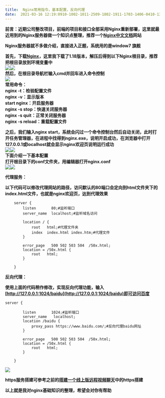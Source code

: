 ```yaml
---
title:  Nginx常用指令，基本配置，反向代理 
date:  2021-03-16 12:19:0910-1002-1011-2509-1802-1911-1703-1406-0410-1310-2508-3104-1411-1608-0605-3011-0605-1809-2407-29 
---
```

**前言：近期公司整改项目，前端的项目和接口全部采用Nginx重新部署，这里就最近用到的Nginx服务器做一个知识点整理，推荐一个[Nginx中文文档](https://www.nginx.cn/doc/)网站**

**Nginx服务器就不多做介绍，直接进入正题，系统用的是window7 旗舰**

**首先，下载[Nginx](http://nginx.org/en/download.html)，这里我下载了1.18版本，解压后得到以下Nginx根目录，推荐把根目录放到环境变量中**  
![](https://img-blog.csdnimg.cn/20210313161631371.png?x-oss-processimage/watermark,type_ZmFuZ3poZW5naGVpdGk,shadow_10,text_aHR0cHM6Ly9ibG9nLmNzZG4ubmV0L3RpbWVfX19fXw,size_16,color_FFFFFF,t_70)![](https://img-blog.csdnimg.cn/20210313161905672.png?x-oss-processimage/watermark,type_ZmFuZ3poZW5naGVpdGk,shadow_10,text_aHR0cHM6Ly9ibG9nLmNzZG4ubmV0L3RpbWVfX19fXw,size_16,color_FFFFFF,t_70)  
**然后，在根目录导航栏输入cmd并回车进入命令控制**  
![](https://img-blog.csdnimg.cn/20210313162218840.png?x-oss-processimage/watermark,type_ZmFuZ3poZW5naGVpdGk,shadow_10,text_aHR0cHM6Ly9ibG9nLmNzZG4ubmV0L3RpbWVfX19fXw,size_16,color_FFFFFF,t_70)  
**常用命令：  
nginx -t：检验配置文件  
nginx -v：显示版本  
start nginx：开启服务器  
nginx -s stop：快速关闭服务器  
nginx -s quit：正常关闭服务器  
nginx -s reload：重载配置文件**

**之后，我们输入nginx start，系统会闪过一个命令控制台然后自动关闭，此时打开任务管理器，在进程中找得到nginx.exe，说明开启成功，在浏览器中打开127.0.0.1或localhost就会显示nginx欢迎页说明运行成功**  
![](https://img-blog.csdnimg.cn/20210313164140215.png?x-oss-processimage/watermark,type_ZmFuZ3poZW5naGVpdGk,shadow_10,text_aHR0cHM6Ly9ibG9nLmNzZG4ubmV0L3RpbWVfX19fXw,size_16,color_FFFFFF,t_70)![](https://img-blog.csdnimg.cn/20210313164415616.png?x-oss-processimage/watermark,type_ZmFuZ3poZW5naGVpdGk,shadow_10,text_aHR0cHM6Ly9ibG9nLmNzZG4ubmV0L3RpbWVfX19fXw,size_16,color_FFFFFF,t_70)  
**下面介绍一下基本配置  
打开根目录下的conf文件夹，用编辑器打开nginx.conf**  
![](https://img-blog.csdnimg.cn/20210313165533913.png?x-oss-processimage/watermark,type_ZmFuZ3poZW5naGVpdGk,shadow_10,text_aHR0cHM6Ly9ibG9nLmNzZG4ubmV0L3RpbWVfX19fXw,size_16,color_FFFFFF,t_70)![](https://img-blog.csdnimg.cn/20210313165550480.png?x-oss-processimage/watermark,type_ZmFuZ3poZW5naGVpdGk,shadow_10,text_aHR0cHM6Ly9ibG9nLmNzZG4ubmV0L3RpbWVfX19fXw,size_16,color_FFFFFF,t_70)

**代理服务：**

**以下代码可以修改代理网站的路径，访问默认的80端口会定向到html文件夹下的index.html文件，也就是nginx欢迎页，达到代理效果**

```
    server {
        listen       80;#监听端口
        server_name  localhost;#监听域名访问

        location / {
            root   html;#代理文件夹
            index  index.html index.htm;#代理文件
        }

        error_page   500 502 503 504  /50x.html;
        location = /50x.html {
            root   html;
        }

    }
```

**反向代理：**

**使用上面的代码稍作修改，实现反向代理功能，输入[http://127.0.0.1:1024/baidu](http://127.0.0.1:1024/baidu)即可访问百度**

```
server {
        
        listen       1024;#监听端口
        server_name   localhost;
        location /baidu {
            proxy_pass https://www.baidu.com/;#反向代理baidu网址
        }

        error_page   500 502 503 504  /50x.html;
        location = /50x.html {
            root   html;
        }

    }
```

![](https://img-blog.csdnimg.cn/2021031317553334.png?x-oss-processimage/watermark,type_ZmFuZ3poZW5naGVpdGk,shadow_10,text_aHR0cHM6Ly9ibG9nLmNzZG4ubmV0L3RpbWVfX19fXw,size_16,color_FFFFFF,t_70)

**https服务搭建可参考之前的[搭建一个线上版远程视频聊天](https://blog.csdn.net/time_____/article/details/108050452)中的https搭建**

**以上就是我对nginx基础知识的整理，希望会对你有帮助**